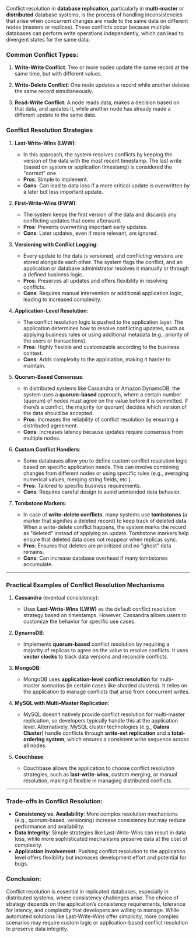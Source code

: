 Conflict resolution in **database replication**, particularly in **multi-master** or **distributed** database systems, is the process of handling inconsistencies that arise when concurrent changes are made to the same data on different nodes (masters or replicas). These conflicts occur because multiple databases can perform write operations independently, which can lead to divergent states for the same data.

### Common Conflict Types:
1. **Write-Write Conflict**: Two or more nodes update the same record at the same time, but with different values.
   
2. **Write-Delete Conflict**: One node updates a record while another deletes the same record simultaneously.

3. **Read-Write Conflict**: A node reads data, makes a decision based on that data, and updates it, while another node has already made a different update to the same data.

### Conflict Resolution Strategies

1. **Last-Write-Wins (LWW)**:
   - In this approach, the system resolves conflicts by keeping the version of the data with the most recent timestamp. The last write (based on system or application timestamp) is considered the "correct" one.
   - **Pros**: Simple to implement.
   - **Cons**: Can lead to data loss if a more critical update is overwritten by a later but less important update.

2. **First-Write-Wins (FWW)**:
   - The system keeps the first version of the data and discards any conflicting updates that come afterward.
   - **Pros**: Prevents overwriting important early updates.
   - **Cons**: Later updates, even if more relevant, are ignored.

3. **Versioning with Conflict Logging**:
   - Every update to the data is versioned, and conflicting versions are stored alongside each other. The system flags the conflict, and an application or database administrator resolves it manually or through a defined business logic.
   - **Pros**: Preserves all updates and offers flexibility in resolving conflicts.
   - **Cons**: Requires manual intervention or additional application logic, leading to increased complexity.

4. **Application-Level Resolution**:
   - The conflict resolution logic is pushed to the application layer. The application determines how to resolve conflicting updates, such as applying business rules or using additional metadata (e.g., priority of the users or transactions).
   - **Pros**: Highly flexible and customizable according to the business context.
   - **Cons**: Adds complexity to the application, making it harder to maintain.

5. **Quorum-Based Consensus**:
   - In distributed systems like Cassandra or Amazon DynamoDB, the system uses a **quorum-based** approach, where a certain number (quorum) of nodes must agree on the value before it is committed. If there’s a conflict, the majority (or quorum) decides which version of the data should be accepted.
   - **Pros**: Increases the reliability of conflict resolution by ensuring a distributed agreement.
   - **Cons**: Increases latency because updates require consensus from multiple nodes.

6. **Custom Conflict Handlers**:
   - Some databases allow you to define custom conflict resolution logic based on specific application needs. This can involve combining changes from different nodes or using specific rules (e.g., averaging numerical values, merging string fields, etc.).
   - **Pros**: Tailored to specific business requirements.
   - **Cons**: Requires careful design to avoid unintended data behavior.

7. **Tombstone Markers**:
   - In case of **write-delete conflicts**, many systems use **tombstones** (a marker that signifies a deleted record) to keep track of deleted data. When a write-delete conflict happens, the system marks the record as "deleted" instead of applying an update. Tombstone markers help ensure that deleted data does not reappear when replicas sync.
   - **Pros**: Ensures that deletes are prioritized and no "ghost" data remains.
   - **Cons**: Can increase database overhead if many tombstones accumulate.

---

### Practical Examples of Conflict Resolution Mechanisms

1. **Cassandra** (eventual consistency):
   - Uses **Last-Write-Wins (LWW)** as the default conflict resolution strategy based on timestamps. However, Cassandra allows users to customize the behavior for specific use cases.

2. **DynamoDB**:
   - Implements **quorum-based** conflict resolution by requiring a majority of replicas to agree on the value to resolve conflicts. It uses **vector clocks** to track data versions and reconcile conflicts.

3. **MongoDB**:
   - MongoDB uses **application-level conflict resolution** for multi-master scenarios (in certain cases like sharded clusters). It relies on the application to manage conflicts that arise from concurrent writes.

4. **MySQL with Multi-Master Replication**:
   - MySQL doesn’t natively provide conflict resolution for multi-master replication, so developers typically handle this at the application level. Alternatively, MySQL cluster technologies (e.g., **Galera Cluster**) handle conflicts through **write-set replication** and a **total-ordering system**, which ensures a consistent write sequence across all nodes.

5. **Couchbase**:
   - Couchbase allows the application to choose conflict resolution strategies, such as **last-write-wins**, custom merging, or manual resolution, making it flexible in managing distributed conflicts.

---

### Trade-offs in Conflict Resolution:
- **Consistency vs. Availability**: More complex resolution mechanisms (e.g., quorum-based, versioning) increase consistency but may reduce performance and availability.
- **Data Integrity**: Simple strategies like Last-Write-Wins can result in data loss, while more sophisticated mechanisms preserve data at the cost of complexity.
- **Application Involvement**: Pushing conflict resolution to the application level offers flexibility but increases development effort and potential for bugs.

### Conclusion:
Conflict resolution is essential in replicated databases, especially in distributed systems, where consistency challenges arise. The choice of strategy depends on the application’s consistency requirements, tolerance for latency, and complexity that developers are willing to manage. While automated solutions like Last-Write-Wins offer simplicity, more complex scenarios may require custom logic or application-based conflict resolution to preserve data integrity.